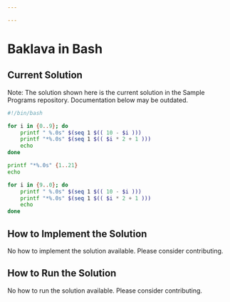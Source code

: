 ```yaml
---

---
```


# Baklava in Bash

## Current Solution

Note: The solution shown here is the current solution in the Sample Programs repository. Documentation below may be outdated.

```Bash
#!/bin/bash

for i in {0..9}; do
	printf " %.0s" $(seq 1 $(( 10 - $i )))
	printf "*%.0s" $(seq 1 $(( $i * 2 + 1 )))
	echo
done

printf "*%.0s" {1..21}
echo

for i in {9..0}; do
	printf " %.0s" $(seq 1 $(( 10 - $i )))
	printf "*%.0s" $(seq 1 $(( $i * 2 + 1 )))
	echo
done

```

## How to Implement the Solution

No how to implement the solution available. Please consider contributing.

## How to Run the Solution

No how to run the solution available. Please consider contributing.